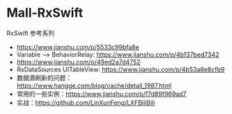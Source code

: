 # Mall-RxSwift
RxSwift 参考系列

- https://www.jianshu.com/p/5533c99bfa8e
- Variable --> BehaviorRelay: https://www.jianshu.com/p/4b137bed7342
- https://www.jianshu.com/p/49ed2a7d4752
- RxDataSources UITableView: https://www.jianshu.com/p/4b53a8e8cfb9
- 数据源刷新的问题： https://www.hangge.com/blog/cache/detail_1987.html
- 常用的一些实例：https://www.jianshu.com/p/f7d89f969ad7
- 实战：https://github.com/LinXunFeng/LXFBiliBili
